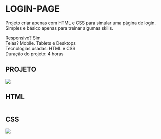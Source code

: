 # LOGIN-PAGE

  Projeto criar apenas com HTML e CSS para simular uma página de login. Simples e básico apenas para treinar algumas skills.
  
Responsivo? Sim </br>
Telas? Mobile. Tablets e Desktops </br>
Tecnologias usadas: HTML e CSS </br>
Duração do projeto: 4 horas

<h2>PROJETO</h2>
<img src="https://user-images.githubusercontent.com/110071892/197017459-d745555a-7d78-4b14-9a0c-096c361e7352.png" />

<h2>HTML</h2>
<img src="" />

<h2>CSS</h2>
<img src="https://user-images.githubusercontent.com/110071892/197017540-7598181d-bdf0-4456-ac36-8d38245c7f3e.png" />
